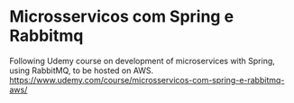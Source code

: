 # Microsservicos com Spring e Rabbitmq

Following Udemy course on development of microservices with Spring, using RabbitMQ, to be hosted on AWS.
https://www.udemy.com/course/microsservicos-com-spring-e-rabbitmq-aws/

